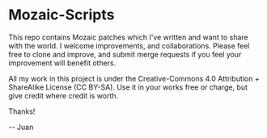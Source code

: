 # Mozaic-Scripts

This repo contains Mozaic patches which I've written and want to share with the world. I welcome improvements, and collaborations. Please feel free to clone and improve, and submit merge requests if you feel your improvement will benefit others.

All my work in this project is under the Creative-Commons 4.0 Attribution + ShareAlike License (CC BY-SA). Use it in your works free or charge, but give credit where credit is worth.

Thanks!


-- Juan
